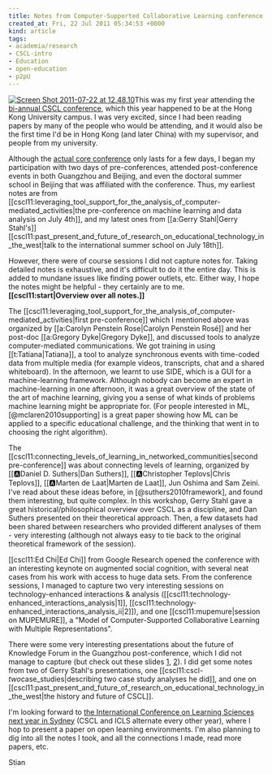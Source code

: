 ```yaml
---
title: Notes from Computer-Supported Collaborative Learning conference 2011
created_at: Fri, 22 Jul 2011 05:34:53 +0000
kind: article
tags:
- academia/research
- CSCL-intro
- Education
- open-education
- p2pU
---
```


[![](http://reganmian.net/blog/wp-content/uploads/2011/07/Screen-Shot-2011-07-22-at-12.48.10-.png "Screen Shot 2011-07-22 at 12.48.10")](http://reganmian.net/blog/wp-content/uploads/2011/07/Screen-Shot-2011-07-22-at-12.48.10-.png)This
was my first year attending the [bi-annual CSCL
conference](http://www.isls.org/cscl2011/index.htm), which this year
happened to be at the Hong Kong University campus. I was very excited,
since I had been reading papers by many of the people who would be
attending, and it would also be the first time I'd be in Hong Kong (and
later China) with my supervisor, and people from my university.

Although the [actual core
conference](http://www.isls.org/cscl2011/conf-overview.htm) only lasts
for a few days, I began my participation with two days of
pre-conferences, attended post-conference events in both Guangzhou and
Beijing, and even the doctoral summer school in Beijing that was
affiliated with the conference. Thus, my earliest notes are from
[[cscl11:leveraging\_tool\_support\_for\_the\_analysis\_of\_computer-mediated\_activities|the
pre-conference on machine learning and data analysis on July 4th]], and
my latest ones from [[a:Gerry Stahl|Gerry
Stahl's]][[cscl11:past\_present\_and\_future\_of\_research\_on\_educational\_technology\_in\_the\_west|talk
to the international summer school on July 18th]].

However, there were of course sessions I did not capture notes for.
Taking detailed notes is exhaustive, and it's difficult to do it the
entire day. This is added to mundane issues like finding power outlets,
etc. Either way, I hope the notes might be helpful - they certainly are
to me. **[[cscl11:start|Overview over all notes.]]**

The
[[cscl11:leveraging\_tool\_support\_for\_the\_analysis\_of\_computer-mediated\_activities|first
pre-conference]] which I mentioned above was organized by [[a:Carolyn
Penstein Rose|Carolyn Penstein Rosé]] and her post-doc [[a:Gregory
Dyke|Gregory Dyke]], and discussed tools to analyze computer-mediated
communications. We got training in using [[t:Tatiana|Tatiana]], a tool
to analyze synchronous events with time-coded data from multiple media
(for example videos, transcripts, chat and a shared whiteboard). In the
afternoon, we learnt to use SIDE, which is a GUI for a machine-learning
framework. Although nobody can become an expert in machine-learning in
one afternoon, it was a great overview of the state of the art of
machine learning, giving you a sense of what kinds of problems machine
learning might be appropriate for. (For people interested in ML,
[@mclaren2010supporting] is a great paper showing how ML can be applied
to a specific educational challenge, and the thinking that went in to
choosing the right algorithm).

The
[[cscl11:connecting\_levels\_of\_learning\_in\_networked\_communities|second
pre-conference]] was about connecting levels of learning, organized by
[[:a:Daniel D. Suthers|Dan Suthers]], [[:a:Christopher Teplovs|Chris
Teplovs]], [[:a:Marten de Laat|Marten de Laat]], Jun Oshima and Sam
Zeini. I've read about these ideas before, in [@suthers2010framework],
and found them interesting, but quite complex. In this workshop, Gerry
Stahl gave a great historical/philosophical overview over CSCL as a
discipline, and Dan Suthers presented on their theoretical approach.
Then, a few datasets had been shared between researchers who provided
different analyses of them - very interesting (although not always easy
to tie back to the original theoretical framework of the session).

[[cscl11:Ed Chi|Ed Chi]] from Google Research opened the conference with
an interesting keynote on augmented social cognition, with several neat
cases from his work with access to huge data sets. From the conference
sessions, I managed to capture two very interesting sessions on
technology-enhanced interactions & analysis
([[cscl11:technology-enhanced\_interactions\_analysis|1]],
[[cscl11:technology-enhanced\_interactions\_analysis\_ii|2]]), and one
[[cscl11:mupemure|session on MUPEMURE]], a "Model of Computer-Supported
Collaborative Learning with Multiple Representations".

There were some very interesting presentations about the future of
Knowledge Forum in the Guangzhou post-conference, which I did not manage
to capture (but check out these slides
[1](http://www.slideshare.net/houshuang/cscl-benefitssymposium-genericimprovements),
[2](http://www.slideshare.net/houshuang/building-next-generation-knowledge-building-environments)).
I did get some notes from two of Gerry Stahl's presentations, one
[[cscl11:cscl-*two*case\_studies|describing two case study analyses he
did]], and one on
[[cscl11:past\_present\_and\_future\_of\_research\_on\_educational\_technology\_in\_the\_west|the
history and future of CSCL]].

I'm looking forward to [the International Conference on Learning
Sciences next year in Sydney](http://www.isls.org/icls2012/) (CSCL and
ICLS alternate every other year), where I hop to present a paper on open
learning environments. I'm also planning to dig into all the notes I
took, and all the connections I made, read more papers, etc.

Stian
